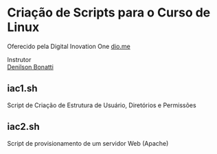 # Criação de Scripts para o Curso de Linux
Oferecido pela Digital Inovation One 
[dio.me](https://dio.me)

Instrutor  
[Denilson Bonatti](https://github.com/denilsonbonatti)

## iac1.sh
Script de Criação de Estrutura de Usuário, Diretórios e Permissões

## iac2.sh
Script de provisionamento de um servidor Web (Apache)
